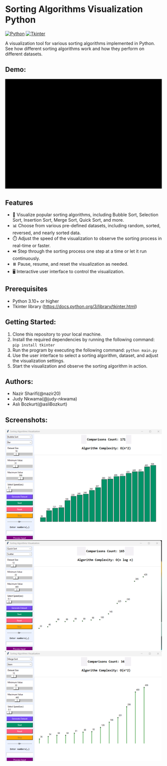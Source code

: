 # Sorting Algorithms Visualization Python

[![Python](https://img.shields.io/badge/Python-3.11.3-blue.svg)](https://www.python.org)
[![Tkinter](https://img.shields.io/badge/Tkinter-8.6-brightgreen)](https://docs.python.org/3/library/tkinter.html)

A visualization tool for various sorting algorithms implemented in Python. See how different sorting algorithms work and how they perform on different datasets.

## Demo:

![Demo Gif](_Captures/gif.gif)


## Features

- 🎯 Visualize popular sorting algorithms, including Bubble Sort, Selection Sort, Insertion Sort, Merge Sort, Quick Sort, and more.
- 📊 Choose from various pre-defined datasets, including random, sorted, reversed, and nearly sorted data.
- ⏱️ Adjust the speed of the visualization to observe the sorting process in real-time or faster.
- ⏯️ Step through the sorting process one step at a time or let it run continuously.
- ⏸️ Pause, resume, and reset the visualization as needed.
- 🖥️ Interactive user interface to control the visualization.

## Prerequisites

- Python 3.10+ or higher
- Tkinter library (https://docs.python.org/3/library/tkinter.html)

## Getting Started:

1. Clone this repository to your local machine.
2. Install the required dependencies by running the following command:
   `pip install tkinter`
3. Run the program by executing the following command:
   `python main.py`
4. Use the user interface to select a sorting algorithm, dataset, and adjust the visualization settings.
5. Start the visualization and observe the sorting algorithm in action.

## Authors:

- Nazir Sharifi(@nazir20)
- Judy Nkwama(@judy-nkwama)
- Aslı Bozkurt(@asliBozkurt)

## Screenshots:

![Demo Gif](_Captures/sc1.png)
![Demo Gif](_Captures/sc2.png)
![Demo Gif](_Captures/sc3.png)
